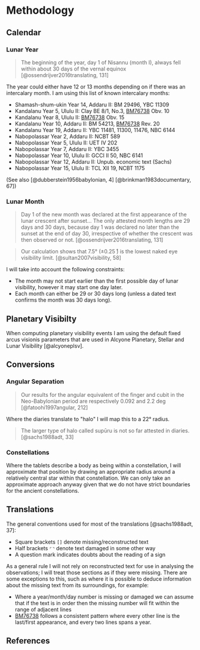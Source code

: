 # Methodology

## Calendar

### Lunar Year

> The beginning of the year, day 1 of Nisannu (month I), always fell within about 30 days of the vernal equinox
> [@ossendrijver2016translating, 131]

The year could either have 12 or 13 months depending on if there was an intercalary month. 
I am using this list of known intercalary months:

- Shamash-shum-ukin Year 14, Addaru II: BM 29496, YBC 11309
- Kandalanu Year 5, Ululu II: Clay BE 8/1, No.3, [BM76738](./bm76738_76813.md#translation) Obv. 10
- Kandalanu Year 8, Ululu II: [BM76738](./bm76738_76813.md#translation) Obv. 15
- Kandalanu Year 10, Addaru II: BM 54213, [BM76738](./bm76738_76813.md#translation) Rev. 20
- Kandalanu Year 19, Addaru II: YBC 11481, 11300, 11476, NBC 6144
- Nabopolassar Year 2, Addaru II: NCBT 589
- Nabopolassar Year 5, Ululu II: UET IV 202
- Nabopolassar Year 7, Addaru II: YBC 3455
- Nabopolassar Year 10, Ululu II: GCCI II 50, NBC 6141
- Nabopolassar Year 12, Addaru II: Unpub. economic text (Sachs)
- Nabopolassar Year 15, Ululu II: TCL XII 19, NCBT 1175

(See also [@dubberstein1956babylonian, 4] [@brinkman1983documentary, 67])

### Lunar Month

> Day 1 of the new month was declared at the first appearance of the lunar crescent after sunset...
> The only attested month lengths are 29 days and 30 days, because day 1 was declared no later than the sunset at the
> end of day 30, irrespective of whether the crescent was then observed or not. 
> [@ossendrijver2016translating, 131]

> Our calculation shows that 7.5° (±0.25 ̊) is the lowest naked eye visibility limit.
> [@sultan2007visibility, 58]

I will take into account the following constraints:

- The month may not start earlier than the first possible day of lunar visibility, however it may start one day later.
- Each month can either be 29 or 30 days long (unless a dated text confirms the month was 30 days long).

## Planetary Visibilty

When computing planetary visibility events I am using the default fixed arcus visionis parameters
that are used in Alcyone Planetary, Stellar and Lunar Visibility [@alcyoneplsv].

## Conversions

### Angular Separation

> Our results for the angular equivalent of the finger and cubit in the Neo-Babylonian period are respectively 0.092 
> and 2.2 deg
> [@fatoohi1997angular, 212]

Where the diaries translate to "halo" I will map this to a 22° radius.

> The larger type of halo called supūru is not so far attested in diaries.
> [@sachs1988adt, 33]

### Constellations

Where the tablets describe a body as being within a constellation, I will approximate that position
by drawing an appropriate radius around a relatively central star within that constellation. We can only take an
approximate approach anyway given that we do not have strict boundaries for the ancient constellations.

## Translations

The general conventions used for most of the translations [@sachs1988adt, 37]:

- Square brackets `[]` denote missing/reconstructed text
- Half brackets `⌜⌝` denote text damaged in some other way
- A question mark indicates doubts about the reading of a sign

As a general rule I will not rely on reconstructed text for use in analysing the observations; I will treat those
sections as if they were missing. There are some exceptions to this, such as where it is possible to deduce information
about the missing text from its surroundings, for example:

- Where a year/month/day number is missing or damaged we can assume that if the text is in order then the missing
  number will fit within the range of adjacent lines
- [BM76738](./bm76738_76813.md) follows a consistent pattern where every other line is the last/first appearance, 
  and every two lines spans a year.

## References
